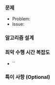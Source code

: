 <!-- 
pr작성하는 이유는 기록에 남기도 하고, 기록하면서 하면 본인의 부족한 점을 파악할 수 있어서 좋더라고요. 
PR 승인은 토요일 모임때 코드 리뷰하면서 같이 진행하는 걸로 하겠습니다
-->



<!--
✔️ 제목 : [학습주차] 본인_이름(영어(소문자)로 성빼고 이름만)
ex) [Week01] jiyeon
-->



<!--
Problem: [문제이름](문제사이트)
Issue[#이슈번호] (이슈주소)

ex) [#12](해당 이슈 주소)
PR 등록 후, 우측 하단에 이슈가 제대로 연결되었는지 확인해 주세요.
-->
### 문제
- Problem: []()
- Issue: []()

<!--
문제를 해결하기 위해 설계한 알고리즘을 설명해 주세요.

만약에 문제를 풀지 못했다면 비어두어도 좋습니다!! 하지만 문제풀이를 시도했지만 틀리는 경우에도 어떤 식으로 문제를 접근했는지 적어주세요
     - 코드를 이해할 수 있을 정도로만 간략하게 작성해 주세요.
     - 사용한 알고리즘과 자료구조, 로직 등을 편하신 방법으로 설명해 주세요.
     - 알고리즘 및 자료구조에 대한 설명은 생략해 주세요.
        ex) quick sort의 구조 및 동작 원리는 작성하지 않는다.
ex) 문제접근 방법을 적는다던가... 어떤 알고리즘을 사용했다던가.. 등등 
    -> 최소의 개수로 거스름 돈을 거슬러 줘야하므로 단위가 큰 것부터 거스름 돈으로 거슬러준다...등등
-->
### 알고리즘 설계


<!-- 
본인 코드에서 최악 수행 시간 복잡도를 적어주세요.

만약에 문제를 풀지 못했다면 비어두어도 좋습니다!!
잘 모르겠다면 빈칸으로 남겨주세요! 토요일 모임 때 같이 풀어볼 겁니다!

`(백틱)안에 시간 복잡도를 작성해주세요!! ex) `O(N^2)`
-->
### 최악 수행 시간 복잡도
- ``

<!--
특별히 리뷰를 받고 싶은 부분이나, 코드를 읽기 전 참고할 사항을 작성해 주세요.
참고한 포스팅이나 레퍼런스가 있다면, 여기에 작성해 주세요.
-->
### 특이 사항 (Optional)
